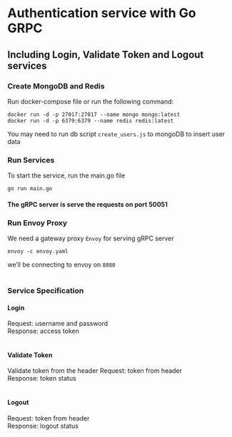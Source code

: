 # Authentication service with Go GRPC

## Including Login, Validate Token and Logout services

### Create MongoDB and Redis
Run docker-compose file or run the following command:
```
docker run -d -p 27017:27017 --name mongo mongo:latest
docker run -d -p 6379:6379 --name redis redis:latest
```
You may need to run db script `create_users.js` to mongoDB to insert user data

### Run Services
To start the service, run the main.go file
```
go run main.go
```
#### The gRPC server is serve the requests on port 50051

### Run Envoy Proxy
We need a gateway proxy `Envoy` for serving gRPC server
```
envoy -c envoy.yaml
```
we’ll be connecting to envoy on `8080`
\
&nbsp;

### Service Specification
#### Login
Request: username and password\
Response: access token
\
&nbsp;

#### Validate Token
Validate token from the header
Request: token from header\
Response: token status
\
&nbsp;

#### Logout
Request: token from header\
Response: logout status